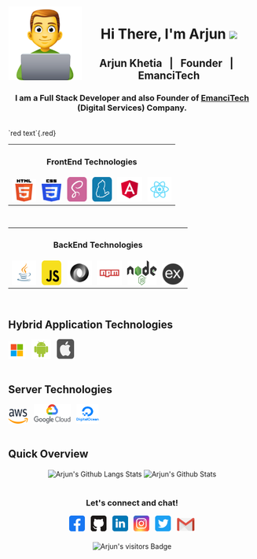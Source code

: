 <img src="https://github.com/arjunkhetia/arjunkhetia/blob/master/images/developer.png" align="left" width="150" height="150">
<div align="center">
   <h1>Hi There, I'm Arjun  <img src="https://media.giphy.com/media/hvRJCLFzcasrR4ia7z/giphy.gif" width="25px"> </h1>
</div>
<div align="center">
   <h2> Arjun Khetia &nbsp; | &nbsp; Founder &nbsp; | &nbsp; EmanciTech </h2>
   <h3>
      I am a Full Stack Developer and also Founder of 
      <span>
         <a href="http://www.emancitech.com">EmanciTech</a>
      </span> 
      (Digital Services) Company.
   </h3>
</div>
<br />
`red text`{.red}
<div align="center">
   <table border="0" display="inline-block">
      <tr>
         <td align="center"><h3>FrontEnd Technologies</h3></td>
      </tr>
      <tr>
         <td>
            <img raw=true height="45" width="50" src="https://github.com/arjunkhetia/arjunkhetia/blob/master/images/html.png">
            &nbsp;
            <img raw=true height="45" width="40" src="https://github.com/arjunkhetia/arjunkhetia/blob/master/images/css.png">
            &nbsp;
            <img raw=true height="50" width="40" src="https://github.com/arjunkhetia/arjunkhetia/blob/master/images/sass.svg">
            &nbsp;
            <img raw=true height="50" width="40" src="https://github.com/arjunkhetia/arjunkhetia/blob/master/images/yarn.svg">
            &nbsp;
            <img raw=true height="50" width="50" src="https://github.com/arjunkhetia/arjunkhetia/blob/master/images/angular.svg">
            &nbsp;
            <img raw=true height="50" width="50" src="https://github.com/arjunkhetia/arjunkhetia/blob/master/images/react.svg">
         </td>
      </tr>
   </table>
   &nbsp; 
   <table border="0">
      <tr>
         <td align="center"><h3>BackEnd Technologies</h3></td>
      </tr>
      <tr>
         <td>
            <img raw=true height="50" width="50" src="https://github.com/arjunkhetia/arjunkhetia/blob/master/images/java.svg">
            &nbsp;
            <img raw=true height="50" width="40" src="https://github.com/arjunkhetia/arjunkhetia/blob/master/images/javascript.svg">
            &nbsp;
            <img raw=true height="50" width="50" src="https://github.com/arjunkhetia/arjunkhetia/blob/master/images/json.svg">
            &nbsp;
            <img raw=true height="50" width="50" src="https://github.com/arjunkhetia/arjunkhetia/blob/master/images/npm.svg">
            &nbsp;
            <img raw=true height="50" width="60" src="https://github.com/arjunkhetia/arjunkhetia/blob/master/images/nodejs.png">
            &nbsp;
            <img raw=true height="45" width="45" src="https://github.com/arjunkhetia/arjunkhetia/blob/master/images/expressjs.png">
         </td>
      </tr>
   </table>
</div>
<br />
<div align="left">
   <h2> Hybrid Application Technologies </h2>
   <img raw=true height="35" width="35" src="https://github.com/arjunkhetia/arjunkhetia/blob/master/images/windows.svg">
   &nbsp;
   <img raw=true height="40" width="40" src="https://github.com/arjunkhetia/arjunkhetia/blob/master/images/android.svg">
   &nbsp;
   <img raw=true height="40" width="35" src="https://github.com/arjunkhetia/arjunkhetia/blob/master/images/apple.svg">
</div>
<br />
<div align="left">
   <h2> Server Technologies </h2>
   <img raw=true height="30" width="40" src="https://github.com/arjunkhetia/arjunkhetia/blob/master/images/aws.png">
   &nbsp;
   <img raw=true height="40" width="75" src="https://github.com/arjunkhetia/arjunkhetia/blob/master/images/google.png">
   &nbsp;
   <img raw=true height="40" width="45" src="https://github.com/arjunkhetia/arjunkhetia/blob/master/images/digitalocean.png">
</div>
<br />
<div align="left">
   <h2> Quick Overview </h2>
</div>
<div align="center">
   <img src="https://github-readme-stats.vercel.app/api/top-langs/?username=arjunkhetia&langs_count=10&layout=compact" align="center" alt="Arjun's Github Langs Stats" />
   <img src="https://github-readme-stats.vercel.app/api?username=arjunkhetia&show_icons=true" align="center" alt="Arjun's Github Stats" />
</div>
<br />
<div align="center">
   <h3>Let's connect and chat!</h3>
   <a href="https://www.facebook.com/arjunkhetia"><img raw=true height="32" width="32" src="https://github.com/arjunkhetia/arjunkhetia/blob/master/images/facebook.svg"></a>
   &nbsp;
   <a href="https://github.com/arjunkhetia"><img height="32" width="32" src="https://github.com/arjunkhetia/arjunkhetia/blob/master/images/github.svg"></a>
   &nbsp;
   <a href="https://www.linkedin.com/in/arjun-khetia-32527a54/"><img height="32" width="32" src="https://github.com/arjunkhetia/arjunkhetia/blob/master/images/linkedin.svg"></a>
   &nbsp;
   <a href="https://www.instagram.com/arjunkhetia/"><img height="32" width="32" src="https://github.com/arjunkhetia/arjunkhetia/blob/master/images/instagram.svg"></a>
   &nbsp;
   <a href="https://twitter.com/arjunkhetia"><img height="32" width="32" src="https://github.com/arjunkhetia/arjunkhetia/blob/master/images/twitter.svg"></a>
   &nbsp;
   <a href="mailto:arjunkhetia@gmail.com"><img width="37" src="https://github.com/arjunkhetia/arjunkhetia/blob/master/images/gmail.png"></a>
</div>
<br />
<div align="center">
   <img src="https://visitor-badge.glitch.me/badge?page_id=arjunkhetia" align="center" alt="Arjun's visitors Badge" />
</div>

